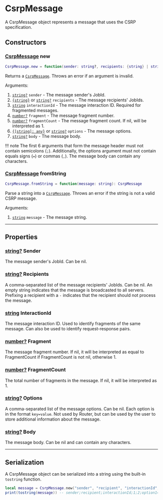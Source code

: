 # CsrpMessage

A CsrpMessage object represents a message that uses the CSRP specification.

## Constructors

### [CsrpMessage](csrpmessage.md) new

```lua
CsrpMessage.new = function(sender: string?, recipients: {string} | string?, interactionId: string, fragment: number?, fragmentCount: number?, options: {[string]: any} | string?, body: string?): CsrpMessage
```

Returns a [`CsrpMessage`](csrpmessage.md). Throws an error if an argument is invalid.

Arguments:

1. [`string?`](https://create.roblox.com/docs/scripting/luau/strings) `sender` - The message sender's JobId.
2. [`{string}`](https://create.roblox.com/docs/scripting/luau/tables) or [`string?`](https://create.roblox.com/docs/scripting/luau/strings) `recipients` - The message recipients' JobIds.
3. [`string`](https://create.roblox.com/docs/scripting/luau/strings) `interactionId` - The message interaction ID. Required for fragmented messages.
4. [`number?`](https://create.roblox.com/docs/scripting/luau/numbers) `fragment` - The message fragment number.
5. [`number?`](https://create.roblox.com/docs/scripting/luau/numbers) `fragmentCount` - The message fragment count. If nil, will be interpreted as 1.
6. [`{[string]: any}`](https://create.roblox.com/docs/scripting/luau/tables#dictionaries) or [`string?`](https://create.roblox.com/docs/scripting/luau/strings) `options` - The message options.
7. [`string?`](https://create.roblox.com/docs/scripting/luau/strings) `body` - The message body.

!!! note
    The first 6 arguments that form the message header must not contain semicolons (`;`). Additionally, the options argument must not contain equals signs (`=`) or commas (`,`). The message body can contain any characters.

### [CsrpMessage](csrpmessage.md) fromString

```lua
CsrpMessage.fromString = function(message: string): CsrpMessage
```

Parse a string into a [`CsrpMessage`](csrpmessage.md). Throws an error if the string is not a valid CSRP message.

Arguments:

1. [`string`](https://create.roblox.com/docs/scripting/luau/strings) `message` - The message string.

---

## Properties

### [string?](https://create.roblox.com/docs/scripting/luau/strings) Sender

The message sender's JobId. Can be nil.

### [string?](https://create.roblox.com/docs/scripting/luau/strings) Recipients

A comma-separated list of the message recipients' JobIds. Can be nil. An empty string indicates that the message is broadcasted to all servers. Prefixing a recipient with a `-` indicates that the recipient should not process the message.

### [string](https://create.roblox.com/docs/scripting/luau/strings) InteractionId

The message interaction ID. Used to identify fragments of the same message. Can also be used to identify request-response pairs.

### [number?](https://create.roblox.com/docs/scripting/luau/numbers) Fragment

The message fragment number. If nil, it will be interpreted as equal to FragmentCount if FragmentCount is not nil, otherwise 1.

### [number?](https://create.roblox.com/docs/scripting/luau/numbers) FragmentCount

The total number of fragments in the message. If nil, it will be interpreted as 1.

### [string?](https://create.roblox.com/docs/scripting/luau/strings) Options

A comma-separated list of the message options. Can be nil. Each option is in the format `key=value`. Not used by Router, but can be used by the user to store additional information about the message.

### [string?](https://create.roblox.com/docs/scripting/luau/strings) Body

The message body. Can be nil and can contain any characters.

---

## Serialization

A CsrpMessage object can be serialized into a string using the built-in `tostring` function.

```lua
local message = CsrpMessage.new("sender", "recipient", "interactionId", 1, 2, "option1=value1,option2=value2", "body")
print(tostring(message)) -- sender;recipient;interactionId;1;2;option1=value1,option2=value2;body
```

